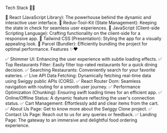 Tech Stack 👩‍💻

🚀 React (JavaScript Library): The powerhouse behind the dynamic and interactive user interface.
🚀 Redux-Tool-Kit (State Management): Keeping the state in check for seamless user experiences.
🚀 JavaScript (Client-side Scripting Language): Crafting functionality on the client-side for a responsive app.
🚀 Tailwind CSS (Presentation): Styling the app for a visually appealing look.
🚀 Parcel (Bundler): Efficiently bundling the project for optimal performance.
Features ✨♥️

✅ Shimmer UI: Enhancing the user experience with subtle loading effects.
✅ Top Restaurants Filter: Easily filter top-rated restaurants for a quick dining decision.
✅ Searching Restaurants: Conveniently search for your favorite eateries.
✅ Live API Data Fetching: Dynamically fetching real-time data using Swiggy public APIs (CORS).
✅ React Router Dom: Seamless navigation with routing for a smooth user journey.
✅ Performance Optimization (Chunking): Ensuring swift loading times for an efficient app.
✅ Online/Offline Status: A dynamic feature reflecting the user's connection status.
✅ Cart Management: Effortlessly add and clear items from the cart.
✅ About Us Page: Get to know more about the Swiggy Clone project.
✅ Contact Us Page: Reach out to us for any queries or feedback.
✅ Landing Page: The gateway to an immersive and delightful food ordering experience.
